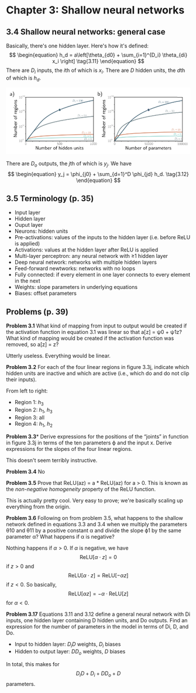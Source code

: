 # Chapter 3: Shallow neural networks

## 3.4 Shallow neural networks: general case

Basically, there's one hidden layer. Here's how it's defined:
$$
\begin{equation}
  h_d = a\left[\theta_{d0} + \sum_{i=1}^{D_i} \theta_{di} x_i \right] \tag{3.11}
\end{equation}
$$
There are $D_i$ inputs, the $i$th of which is $x_i$. There are $D$ hidden units, the $d$th of which is $h_d$.

![Figure 3.9](images/fig-3.9.png)

There are $D_o$ outputs, the $j$th of which is $y_j$. We have
$$
\begin{equation}
  y_j = \phi_{j0} + \sum_{d=1}^D \phi_{jd} h_d. \tag{3.12}
\end{equation}
$$

## 3.5 Terminology (p. 35)

- Input layer
- Hidden layer
- Ouput layer
- Neurons: hidden units
- Pre-activations: values of the inputs to the hidden layer (i.e. before ReLU is applied)
- Activations: values at the hidden layer after ReLU is applied
- Multi-layer perceptron: any neural network with &ge;1 hidden layer
- Deep neural network: networks with multiple hidden layers
- Feed-forward newtworks: networks with no loops
- Fully connected: if every element in one layer connects to every element in the next
- Weights: slope parameters in underlying equations
- Biases: offset parameters

## Problems (p. 39)

**Problem 3.1** What kind of mapping from input to output would be created if the activation function in equation 3.1 was linear so that a[z] = ψ0 + ψ1z? What kind of mapping would be created if the activation function was removed, so a[z] = z?

Utterly useless. Everything would be linear.

**Problem 3.2** For each of the four linear regions in figure 3.3j, indicate which hidden units are inactive and which are active (i.e., which do and do not clip their inputs).

From left to right:
- Region 1: $h_3$
- Region 2: $h_1$, $h_3$
- Region 3: all
- Region 4: $h_1$, $h_2$

**Problem 3.3*** Derive expressions for the positions of the “joints” in function in figure 3.3j in terms of the ten parameters ϕ and the input x. Derive expressions for the slopes of the four linear regions.

This doesn't seem terribly instructive.

**Problem 3.4** No

**Problem 3.5** Prove that ReLU(az) = a * ReLU(az) for a > 0. This is known as the *non-negative homogeneity* property of the ReLU function.

This is actually pretty cool. Very easy to prove; we're basically scaling up everything from the origin.

**Problem 3.6** Following on from problem 3.5, what happens to the shallow network defined in
equations 3.3 and 3.4 when we multiply the parameters θ10 and θ11 by a positive constant α
and divide the slope ϕ1 by the same parameter α? What happens if α is negative?

Nothing happens if $\alpha > 0$. If $\alpha$ is negative, we have
$$\mathrm{ReLU}[\alpha \cdot z] = 0$$
if $z > 0$ and
$$\mathrm{ReLU}[\alpha\cdot z] = \mathrm{ReLU}[-\alpha z]$$
if $z < 0$. So basically,
$$\mathrm{ReLU}[\alpha z] = -\alpha\cdot\mathrm{ReLU}[z]$$
for $\alpha<0$.

**Problem 3.17** Equations 3.11 and 3.12 define a general neural network with Di inputs, one
hidden layer containing D hidden units, and Do outputs. Find an expression for the number of
parameters in the model in terms of Di, D, and Do.

- Input to hidden layer: $D_i D$ weights, $D_i$ biases
- Hidden to output layer: $D D_o$ weights, $D$ biases

In total, this makes for
$$D_iD + D_i + DD_o + D$$
parameters.
